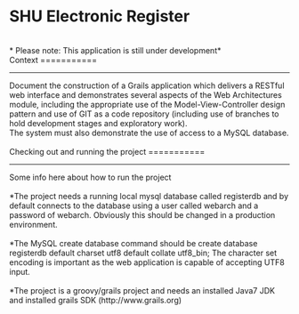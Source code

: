 SHU Electronic Register
========
<br>
* Please note: This application is still under development*
<br>
Context
===========
<hr>
Document the construction of a Grails application which delivers a RESTful web interface and demonstrates several aspects of the Web Architectures module,  including the appropriate use of the  Model-View-Controller design pattern and use of GIT as a code repository (including use of branches to hold development stages and exploratory work).<br>
The system must also demonstrate the use of access to a MySQL database.<br>
<br>
Checking out and running the project
===========
<hr>
Some info here about how to run the project<br>
<br>
*The project needs a running local mysql database called registerdb and by default connects to the database using a user called webarch and a password of webarch. Obviously this should be changed in a production environment.<br>
<br>
*The MySQL create database command should be create database registerdb default charset utf8 default collate utf8_bin; The character set encoding is important as the web application is capable of accepting UTF8 input.<br>
<br>
*The project is a groovy/grails project and needs an installed Java7 JDK and installed grails SDK (http://www.grails.org)<br>



